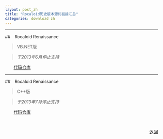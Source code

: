 ```yaml
---
layout: post_zh
title: "Rocaloid历史版本源码链接汇总"
categories: download zh
---
```


<p></p>

---

##&emsp;Rocaloid Renaissance

> VB.NET版

> *于2013年6月停止支持*

&emsp;&emsp;<a href="https://github.com/sleepwalking/rocaloid/tree/Rocaloid-1.6.0-Core-ver.-(VB.Net)">代码仓库</a>

---

##&emsp;Rocaloid Renaissance

> C++版

> *于2013年7月停止支持*

&emsp;&emsp;<a href="https://github.com/sleepwalking/rocaloid/tree/Rocaloid-1.6.0-Core-ver.-(C++)">代码仓库</a>

<br />

<p align="right"><a href="/sub/zh/download.html">返回</a></p>

